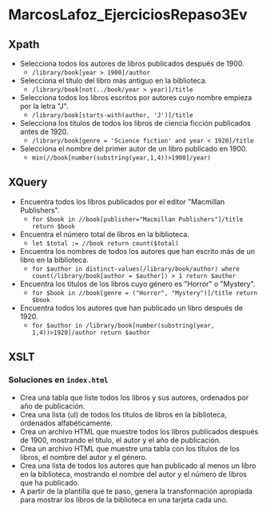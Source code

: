 # MarcosLafoz_EjerciciosRepaso3Ev

## Xpath

- Selecciona todos los autores de libros publicados después de 1900.
  - `/library/book[year > 1900]/author`
- Selecciona el título del libro más antiguo en la biblioteca.
  - `/library/book[not(../book/year > year)]/title`
- Selecciona todos los libros escritos por autores cuyo nombre empieza por la letra "J".
  - `/library/book[starts-with(author, 'J')]/title`
- Selecciona los títulos de todos los libros de ciencia ficción publicados antes de 1920.
  - `/library/book[genre = 'Science fiction' and year < 1920]/title`
- Selecciona el nombre del primer autor de un libro publicado en 1900.
  - `min(//book[number(substring(year,1,4))>1900]/year)`

## XQuery

- Encuentra todos los libros publicados por el editor "Macmillan Publishers".
  - `for $book in //book[publisher="Macmillan Publishers"]/title return $book`
- Encuentra el número total de libros en la biblioteca.
  - `let $total := //book return count($total)`
- Encuentra los nombres de todos los autores que han escrito más de un libro en la biblioteca.
  - `for $author in distinct-values(/library/book/author) where count(/library/book[author = $author]) > 1 return $author`
- Encuentra los títulos de los libros cuyo género es "Horror" o "Mystery".
  - `for $book in //book[genre = ("Horror", "Mystery")]/title return $book`
- Encuentra todos los autores que han publicado un libro después de 1920.
  - `for $author in /library/book[number(substring(year, 1,4))>1920]/author return $author`

## XSLT

### Soluciones en `index.html`

- Crea una tabla que liste todos los libros y sus autores, ordenados por año de publicación.
- Crea una lista (ul) de todos los títulos de libros en la biblioteca, ordenados alfabéticamente.
- Crea un archivo HTML que muestre todos los libros publicados después de 1900, mostrando el título, el autor y el año de publicación.
- Crea un archivo HTML que muestre una tabla con los títulos de los libros, el nombre del autor y el género.
- Crea una lista de todos los autores que han publicado al menos un libro en la biblioteca, mostrando el nombre del autor y el número de libros que ha publicado.
- A partir de la plantilla que te paso, genera la transformación apropiada para mostrar los libros de la biblioteca en una tarjeta cada uno.
